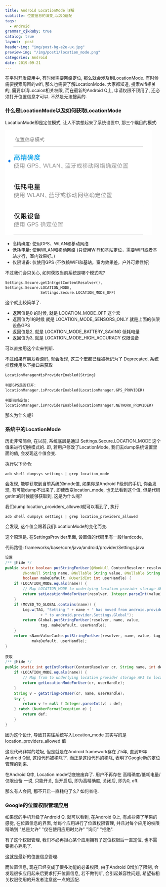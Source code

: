 ```yaml
---
title: Android LocationMode 详解
subtitle: 位置信息的演变,以及Q适配
tags:
  - Android
grammar_cjkRuby: true
catalog: true
layout:  post
header-img: "img/post-bg-e2e-ux.jpg"
preview-img: "/img/post1/location_mode.png"
categories: Android
date: 2019-09-21
---
```


在平时开发应用中, 有时候需要网络定位, 那么就会涉及到LocationMode. 有时候需要搜索周围的wifi, 那么也需要了解LocationMode. 大家都知道, 搜索wifi相关的, 需要申请Locaion相关权限, 而在最新的Android Q上, 申请权限不顶用了, 还必须打开位置信息才可以. 不然是无法搜索的.

### 什么是LocationMode以及如何获取LocationMode

LocationMode即是定位模式, 让人不禁想起来了系统设置中, 那三个瞩目的模式:


![](/img/post1/location_mode.png)

 - 高精确度:  使用GPS、WLAN和移动网络
 - 低耗电量: 使用WLAN和移动网络 (只使用WIFI和基站定位，需要WIFI或者基站才行，室内效果好。)
 - 仅限设备: 仅使用GPS (不依赖WIFI和基站，室内效果差，户外可靠性好)


不过我们会只关心, 如何获取当前系统是哪个模式呢?
```
Settings.Secure.getInt(getContentResolver(), Settings.Secure.LOCATION_MODE,
                Settings.Secure.LOCATION_MODE_OFF)
```

这个就比较简单了.
- 返回值是0 的时候, 就是 LOCATION_MODE_OFF 这个宏 <br>
- 返回值为1的时候  就是 LOCATION_MODE_SENSORS_ONLY 就是上面的仅限设备GPS
- 返回值是2, 就是 LOCATION_MODE_BATTERY_SAVING  低耗电量
- 返回值为3, 就是 LOCATION_MODE_HIGH_ACCURACY 仅限设备

可以直接用这个宏来判断.

不过如果有朋友看源码, 就会发现, 这三个宏都已经被标记为了 Deprecated. 系统推荐使用以下接口来获取
```
LocationManager#isProviderEnabled(String)

判断GPS是否打开:
locationManager.isProviderEnabled(LocationManager.GPS_PROVIDER)

判断网络定位:
locationManager.isProviderEnabled(LocationManager.NETWORK_PROVIDER)

```

那么为什么呢?

### 系统中的LocationMode
历史非常简单, 在以前, 系统底层是通过 Settings.Secure.LOCATION_MODE 这个值来进行切换模式的.
即, 若用户修改了LocationMode, 我们去dump系统设置里面的值, 会发现这个值会变.

执行以下命令:
```
adb shell dumpsys settings | grep location_mode
```

会发现, 能够获取到当前系统的mode值, 如果你是Android P级别的手机, 你会发现, 有可能dump不出来了. 即使改变location_mode, 也无法看到这个值, 但是代码getInt的时候能够获取到, 这是为什么呢?

我们dump  location_providers_allowed就可以看到了, 执行
```
adb shell dumpsys settings | grep location_providers_allowed
```

会发现, 这个值会跟着我们LocationMode的变化而变.

这个原理是. 在SettingsProvider里面, 设置值的代码里有一段Hardcode,

代码路径: frameworks/base/core/java/android/provider/Settings.java
``` java
设置
/** @hide */
public static boolean putStringForUser(@NonNull ContentResolver resolver,
        @NonNull String name, @Nullable String value, @Nullable String tag,
        boolean makeDefault, @UserIdInt int userHandle) {
    if (LOCATION_MODE.equals(name)) {
        // Map LOCATION_MODE to underlying location provider storage API
        return setLocationModeForUser(resolver, Integer.parseInt(value), userHandle);
    }
    if (MOVED_TO_GLOBAL.contains(name)) {
        Log.w(TAG, "Setting " + name + " has moved from android.provider.Settings.Secure"
                + " to android.provider.Settings.Global");
        return Global.putStringForUser(resolver, name, value,
                tag, makeDefault, userHandle);
    }
    return sNameValueCache.putStringForUser(resolver, name, value, tag,
            makeDefault, userHandle);
}

获取
/** @hide */
public static int getIntForUser(ContentResolver cr, String name, int def, int userHandle) {
    if (LOCATION_MODE.equals(name)) {
        // Map from to underlying location provider storage API to location mode
        return getLocationModeForUser(cr, userHandle);
    }
    String v = getStringForUser(cr, name, userHandle);
    try {
        return v != null ? Integer.parseInt(v) : def;
    } catch (NumberFormatException e) {
        return def;
    }
}

```

因为这个设计, 导致其实往系统写入Location_mode 其实写的是 location_providers_allowed 值

这段代码非常的垃圾, 但是就是在Android framework存在了5年, 直到19年Android Q里, 这段代码被移除了.
而正是这段代码的移除, 表明了Google新的定位管理的到来.

在Android Q中, Location mode彻底被废弃了. 用户不再存在 高精确度/低耗电量/仅限设备 一说, 只能开关, 当开启后, 即为高精确度, 关闭后, 即为0, off.

那么有人会问, 那不开启一直耗电了么? 如何省电.

### Google的位置权限管理应用
如果您的手机升级了Android Q, 就可以看到, 在Android Q上, 有点抄袭了苹果的感觉, 在位置信息的界面, 给每个应用进行了位置权限管理, 并且对每个应用的权限精确到 "总是允许" "仅在使用应用时允许" "询问" "拒绝".

有了这个权限管理, 我们不必再担心某个应用拥有了定位权限后一直定位, 也不需要担心耗电了.

这就是最新的位置信息管理.


而位置信息, 现在已经变成了很多功能的必备权限, 由于Android Q增加了限制, 会发现很多应用起来后要求打开位置信息, 若不做判断, 会引起兼容性问题, 希望有相关权限使用的开发者注意这一点的适配.
